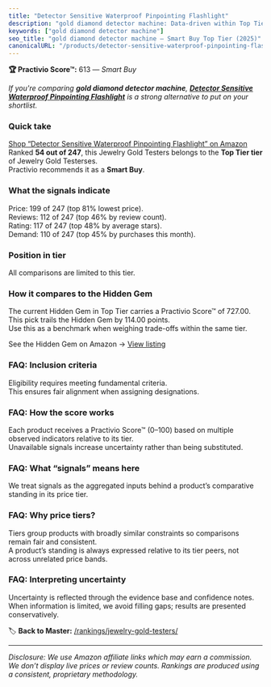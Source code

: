 ```yaml
---
title: "Detector Sensitive Waterproof Pinpointing Flashlight"
description: "gold diamond detector machine: Data-driven within Top Tier ranking using the Practivio Score™. Positioned by quality, value, demand, findability, momentum."
keywords: ["gold diamond detector machine"]
seo_title: "gold diamond detector machine — Smart Buy Top Tier (2025)"
canonicalURL: "/products/detector-sensitive-waterproof-pinpointing-flashlight-B083SSLWL7/"
---
```


**🏆 Practivio Score™:** 613 — _Smart Buy_


*If you're comparing **gold diamond detector machine**, **[Detector Sensitive Waterproof Pinpointing Flashlight](https://www.amazon.com/dp/B083SSLWL7?tag=practivio-20)** is a strong alternative to put on your shortlist.*
### Quick take
[Shop “Detector Sensitive Waterproof Pinpointing Flashlight” on Amazon](https://www.amazon.com/dp/B083SSLWL7?tag=practivio-20)
Ranked **54 out of 247**, this Jewelry Gold Testers belongs to the **Top Tier tier** of Jewelry Gold Testerses.  
Practivio recommends it as a **Smart Buy**.

### What the signals indicate
Price: 199 of 247 (top 81% lowest price).  
Reviews: 112 of 247 (top 46% by review count).  
Rating: 117 of 247 (top 48% by average stars).  
Demand: 110 of 247 (top 45% by purchases this month).

### Position in tier
All comparisons are limited to this tier.

### How it compares to the Hidden Gem
The current Hidden Gem in Top Tier carries a Practivio Score™ of 727.00.  
This pick trails the Hidden Gem by 114.00 points.  
Use this as a benchmark when weighing trade-offs within the same tier.  

See the Hidden Gem on Amazon → [View listing](https://www.amazon.com/dp/B0814HF9DV?tag=practivio-20)

### FAQ: Inclusion criteria
Eligibility requires meeting fundamental criteria.  
This ensures fair alignment when assigning designations.

### FAQ: How the score works
Each product receives a Practivio Score™ (0–100) based on multiple observed indicators relative to its tier.  
Unavailable signals increase uncertainty rather than being substituted.

### FAQ: What “signals” means here
We treat signals as the aggregated inputs behind a product’s comparative standing in its price tier.

### FAQ: Why price tiers?
Tiers group products with broadly similar constraints so comparisons remain fair and consistent.  
A product’s standing is always expressed relative to its tier peers, not across unrelated price bands.

### FAQ: Interpreting uncertainty
Uncertainty is reflected through the evidence base and confidence notes.  
When information is limited, we avoid filling gaps; results are presented conservatively.


🏷️ **Back to Master:** [/rankings/jewelry-gold-testers/](/rankings/jewelry-gold-testers/)

---
_Disclosure: We use Amazon affiliate links which may earn a commission. We don’t display live prices or review counts. Rankings are produced using a consistent, proprietary methodology._
